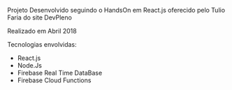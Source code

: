 Projeto Desenvolvido seguindo o HandsOn em React.js
oferecido pelo Tulio Faria do site DevPleno

Realizado em Abril 2018

Tecnologias envolvidas:

- React.js
- Node.Js
- Firebase Real Time DataBase
- Firebase Cloud Functions